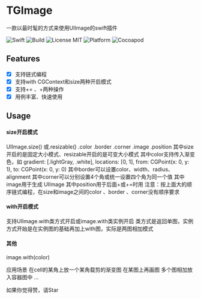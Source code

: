 # TGImage
一款以最时髦的方式来使用UIImage的swift插件

![Swift](https://img.shields.io/badge/Swift-3.0-orange.svg)
![Build](https://img.shields.io/badge/build-passing-green.svg)
![License MIT](https://img.shields.io/badge/license-MIT-green.svg?style=flat)
![Platform](https://img.shields.io/cocoapods/p/Pastel.svg?style=flat)
![Cocoapod](https://img.shields.io/badge/pod-v0.0.1-blue.svg)

## Features
- [x] 支持链式编程
- [x] 支持with CGContext和size两种开启模式
- [x] 支持+= 、+两种操作
- [x] 用例丰富、快速使用

## Usage
#### size开启模式
UIImage.size() 或.resizable()
.color .border .corner
.image
.position
其中size开启的是固定大小模式、resizable开启的是可变大小模式
其中color支持传入渐变色，如 gradient: [.lightGray, .white], locations: [0, 1], from: CGPoint(x: 0, y: 1), to: CGPoint(x: 0, y: 0)
其中border可以设置color、width、radius、alignment
其中corner可以分别设置4个角或统一设置四个角为同一个值
其中image用于生成 UIImage
其中position用于后面+或+=时用
注意：按上面大的顺序链式编程，在size和image之间的color 、border 、corner没有顺序要求

#### with开启模式
支持UIImage.with类方式开启或image.with类实例开启
类方式是返回单图，实例方式开始是在实例图的基础再加上with图，实际是两图相加模式

#### 其他
image.with(color)

应用场景
在cell的某角上放一个某角载剪的渐变图
在某图上再画图
多个图相加放入容器图中
…

如果你觉得赞，请Star
